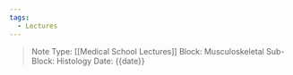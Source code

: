 ```yaml
---
tags:
  - Lectures
---
```


> Note Type: [[Medical School Lectures]]
> Block: Musculoskeletal
> Sub-Block: Histology
> Date: {{date}}